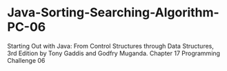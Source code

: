 # Java-Sorting-Searching-Algorithm-PC-06
Starting Out with Java: From Control Structures through Data Structures, 3rd Edition by Tony Gaddis and Godfry Muganda.  Chapter 17 Programming Challenge 06
